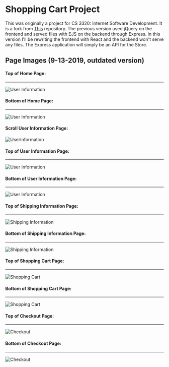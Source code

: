 # Shopping Cart Project
This was originally a project for CS 3320: Internet Software
Development. It is a fork from
[This](https://github.com/georgeotj/InternetSoftwareDev3320) repository.
The previous version used jQuery on the frontend and served files with
EJS on the backend through Express. In this version I'll be rewriting
the frontend with React and the backend won't serve any files. The
Express application will simply be an API for the Store.

## Page Images (9-13-2019, outdated version)
#### Top of Home Page:
------
![User Information](https://github.com/georgeotj/InternetSoftwareDev3320/blob/master/docs/page_images/main-page-top.PNG)
#### Bottom of Home Page:
------
![User Information](https://github.com/georgeotj/InternetSoftwareDev3320/blob/master/docs/page_images/main-page-bottom.PNG)

#### Scroll User Information Page:
![UserInformation](https://github.com/georgeotj/InternetSoftwareDev3320/blob/master/docs/page_images/user_information_page.png)


#### Top of User Information Page:
------
![User Information](https://github.com/georgeotj/InternetSoftwareDev3320/blob/master/docs/page_images/user-information-top.PNG)
#### Bottom of User Information Page:
------
![User Information](https://github.com/georgeotj/InternetSoftwareDev3320/blob/master/docs/page_images/user-information-bottom.PNG)


#### Top of Shipping Information Page:
------
![Shipping Information](https://github.com/georgeotj/InternetSoftwareDev3320/blob/master/docs/page_images/shipping-information-top.PNG)
#### Bottom of Shipping Information Page:
------
![Shipping Information](https://github.com/georgeotj/InternetSoftwareDev3320/blob/master/docs/page_images/shipping-information-bottom.PNG)

#### Top of Shopping Cart Page:
------
![Shopping Cart](https://github.com/georgeotj/InternetSoftwareDev3320/blob/master/docs/page_images/shopping-cart-top.PNG)

#### Bottom of Shopping Cart Page:
------
![Shopping Cart](https://github.com/georgeotj/InternetSoftwareDev3320/blob/master/docs/page_images/shopping-cart-bottom.PNG)


#### Top of Checkout Page:
------
![Checkout](https://github.com/georgeotj/InternetSoftwareDev3320/blob/master/docs/page_images/checkout-top.PNG)
#### Bottom of Checkout Page:
------
![Checkout](https://github.com/georgeotj/InternetSoftwareDev3320/blob/master/docs/page_images/checkout-bottom.PNG)



